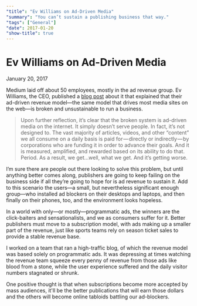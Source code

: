 ```yaml
---
"title": "Ev Williams on Ad-Driven Media"
"summary": "You can’t sustain a publishing business that way."
"tags": ["General"]
"date": 2017-01-20
"show-title": true
---
```


# Ev Williams on Ad-Driven Media

<p class="datetime">January 20, 2017</p>

Medium laid off about 50 employees, mostly in the ad revenue group. Ev Williams, the CEO, published a [blog post](https://blog.medium.com/renewing-mediums-focus-98f374a960be) about it that explained that their ad-driven revenue model—the same model that drives most media sites on the web—is broken and unsustainable to run a business.

> Upon further reflection, it’s clear that the broken system is ad-driven media on the internet. It simply doesn’t serve people. In fact, it’s not designed to. The vast majority of articles, videos, and other “content” we all consume on a daily basis is paid for — directly or indirectly — by corporations who are funding it in order to advance their goals. And it is measured, amplified, and rewarded based on its ability to do that. Period. As a result, we get…well, what we get. And it’s getting worse.

I’m sure there are people out there looking to solve this problem, but until anything better comes along, publishers are going to keep failing on the business side if all they’re going to hope for is ad revenue to sustain it. Add to this scenario the users—a small, but nevertheless significant enough group—who installed ad blockers on their desktops and laptops, and then finally on their phones, too, and the environment looks hopeless.

In a world with only—or mostly—programmatic ads, the winners are the click-baiters and sensationalists, and we as consumers suffer for it. Better publishers must move to a subscription model, with ads making up a smaller part of the revenue, just like sports teams rely on season ticket sales to provide a stable revenue base. 

I worked on a team that ran a high-traffic blog, of which the revenue model was based solely on programmatic ads. It was depressing at times watching the revenue team squeeze every penny of revenue from those ads like blood from a stone, while the user experience suffered and the daily visitor numbers stagnated or shrunk.

One positive thought is that when subscriptions become more accepted by mass audiences, it'll be the better publications that will earn those dollars and the others will become online tabloids battling our ad-blockers. 